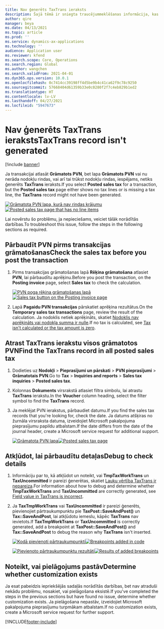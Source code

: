 ```yaml
---
title: Nav ģenerēts TaxTrans ieraksts
description: Šajā tēmā ir sniegta traucējummeklēšanas informācija, kas var palīdzēt, kad nav ģenerēts TaxTrans ieraksts.
author: qire
manager: beya
ms.date: 04/13/2021
ms.topic: article
ms.prod: ''
ms.service: dynamics-ax-applications
ms.technology: ''
audience: Application user
ms.reviewer: kfend
ms.search.scope: Core, Operations
ms.search.region: Global
ms.author: wangchen
ms.search.validFrom: 2021-04-01
ms.dyn365.ops.version: 10.0.1
ms.openlocfilehash: 0c7414cc39198ff4d5be9b4c41ca62f9c78c9250
ms.sourcegitcommit: 57668404d61359b33e0c0280f2f7c4eb829b1ed2
ms.translationtype: HT
ms.contentlocale: lv-LV
ms.lasthandoff: 04/27/2021
ms.locfileid: "5947673"
---
```

# <a name="taxtrans-record-isnt-generated"></a><span data-ttu-id="1c3ab-103">Nav ģenerēts TaxTrans ieraksts</span><span class="sxs-lookup"><span data-stu-id="1c3ab-103">TaxTrans record isn't generated</span></span>

[!include [banner](../includes/banner.md)]

<span data-ttu-id="1c3ab-104">Ja transakcijai atlasāt **Grāmatots PVN**, bet lapa **Grāmatots PVN** vai nu nerāda nodokļu rindas, vai arī tai trūkst nodokļu rindas, iespējams, netiks ģenerēts **TaxTrans** ieraksts.</span><span class="sxs-lookup"><span data-stu-id="1c3ab-104">If you select **Posted sales tax** for a transaction, but the **Posted sales tax** page either shows no tax lines or is missing a tax line, the **TaxTrans** record might not have been generated.</span></span>

<span data-ttu-id="1c3ab-105">[![Grāmatota PVN lapa, kurā nav rindas krājumu](./media/taxtrans-is-not-generated-Picture1.png)](./media/taxtrans-is-not-generated-Picture1.png)</span><span class="sxs-lookup"><span data-stu-id="1c3ab-105">[![Posted sales tax page that has no line items](./media/taxtrans-is-not-generated-Picture1.png)](./media/taxtrans-is-not-generated-Picture1.png)</span></span>

<span data-ttu-id="1c3ab-106">Lai novērstu šo problēmu, ja nepieciešams, veiciet tālāk norādītās darbības.</span><span class="sxs-lookup"><span data-stu-id="1c3ab-106">To troubleshoot this issue, follow the steps in the following sections as required.</span></span>

## <a name="check-the-sales-tax-before-you-post-the-transaction"></a><span data-ttu-id="1c3ab-107">Pārbaudīt PVN pirms transakcijas grāmatošanas</span><span class="sxs-lookup"><span data-stu-id="1c3ab-107">Check the sales tax before you post the transaction</span></span>

1. <span data-ttu-id="1c3ab-108">Pirms transakcijas grāmatošanas lapā **Rēķina grāmatošana** atlasiet **PVN**, lai pārbaudītu aprēķinu.</span><span class="sxs-lookup"><span data-stu-id="1c3ab-108">Before you post the transaction, on the **Posting invoice** page, select **Sales tax** to check the calculation.</span></span>

    <span data-ttu-id="1c3ab-109">[![PVN poga rēķina grāmatošanas lapā](./media/taxtrans-is-not-generated-Picture2.png)](./media/taxtrans-is-not-generated-Picture2.png)</span><span class="sxs-lookup"><span data-stu-id="1c3ab-109">[![Sales tax button on the Posting invoice page](./media/taxtrans-is-not-generated-Picture2.png)](./media/taxtrans-is-not-generated-Picture2.png)</span></span>

2. <span data-ttu-id="1c3ab-110">Lapā **Pagaidu PVN transakcijas** pārskatiet aprēķina rezultātus.</span><span class="sxs-lookup"><span data-stu-id="1c3ab-110">On the **Temporary sales tax transactions** page, review the result of the calculation.</span></span> <span data-ttu-id="1c3ab-111">Ja nodoklis netiek aprēķināts, skatiet [Nodoklis nav aprēķināts vai nodokļa summa ir nulle](sales-tax-troubleshooting-tax-not-calculated-amount-zero.md).</span><span class="sxs-lookup"><span data-stu-id="1c3ab-111">If no tax is calculated, see [Tax isn't calculated or the tax amount is zero](sales-tax-troubleshooting-tax-not-calculated-amount-zero.md).</span></span>

## <a name="find-the-taxtrans-record-in-all-posted-sales-tax"></a><span data-ttu-id="1c3ab-112">Atrast TaxTrans ierakstu visos grāmatotos PVN</span><span class="sxs-lookup"><span data-stu-id="1c3ab-112">Find the TaxTrans record in all posted sales tax</span></span>

1. <span data-ttu-id="1c3ab-113">Dodieties uz **Nodokļi** \> **Pieprasījumi un pārskati** \> **PVN pieprasījumi** > **Grāmatotais PVN**.</span><span class="sxs-lookup"><span data-stu-id="1c3ab-113">Go to **Tax** \> **Inquiries and reports** \> **Sales tax inquiries** > **Posted sales tax**.</span></span>
2. <span data-ttu-id="1c3ab-114">Kolonnas **Dokuments** virsrakstā atlasiet filtra simbolu, lai atrastu **TaxTrans** ierakstu.</span><span class="sxs-lookup"><span data-stu-id="1c3ab-114">In the **Voucher** column heading, select the filter symbol to find the **TaxTrans** record.</span></span>
3. <span data-ttu-id="1c3ab-115">Ja meklējat PVN ierakstus, pārbaudiet datumu.</span><span class="sxs-lookup"><span data-stu-id="1c3ab-115">If you find the sales tax records that you're looking for, check the date.</span></span> <span data-ttu-id="1c3ab-116">Ja datums atšķiras no žurnāla virsraksta datuma, izveidojiet Microsoft pakalpojuma pieprasījumu papildu atbalstam.</span><span class="sxs-lookup"><span data-stu-id="1c3ab-116">If the date differs from the date of the journal header, create a Microsoft service request for additional support.</span></span>

    <span data-ttu-id="1c3ab-117">[![Grāmatota PVN lapa](./media/taxtrans-is-not-generated-Picture4.png)](./media/taxtrans-is-not-generated-Picture4.png)</span><span class="sxs-lookup"><span data-stu-id="1c3ab-117">[![Posted sales tax page](./media/taxtrans-is-not-generated-Picture4.png)](./media/taxtrans-is-not-generated-Picture4.png)</span></span>

## <a name="debug-to-check-details"></a><span data-ttu-id="1c3ab-118">Atkļūdot, lai pārbaudītu detaļas</span><span class="sxs-lookup"><span data-stu-id="1c3ab-118">Debug to check details</span></span>

1. <span data-ttu-id="1c3ab-119">Informāciju par to, kā atkļūdot un noteikt, vai **TmpTaxWorkTrans** un **TaxUncommitted** ir pareizi ģenerētas, skatiet [Lauku vērtība TaxTrans ir nepareiza](sales-tax-troubleshooting-field-value-taxtrans-incorrect.md).</span><span class="sxs-lookup"><span data-stu-id="1c3ab-119">For information about how to debug and determine whether **TmpTaxWorkTrans** and **TaxUncommitted** are correctly generated, see [Field value in TaxTrans is incorrect](sales-tax-troubleshooting-field-value-taxtrans-incorrect.md).</span></span>
2. <span data-ttu-id="1c3ab-120">Ja **TaxTmpWorkTrans** vai **TaxUncommitted** ir pareizi ģenerēts, pievienojiet pārtraukumpunktu pie **TaxPost::SaveAndPost()** un **Tax::SaveAndPost**, lai atkļūdotu iemeslu, kāpēc **TaxTrans** nav ievietots.</span><span class="sxs-lookup"><span data-stu-id="1c3ab-120">If **TaxTmpWorkTrans** or **TaxUncommitted** is correctly generated, add a breakpoint at **TaxPost::SaveAndPost()** and **Tax::SaveAndPost** to debug the reason why **TaxTrans** isn't inserted.</span></span>

    <span data-ttu-id="1c3ab-121">[![Kodā pievienoti pārtraukumpunkti](./media/taxtrans-is-not-generated-Picture5.png)](./media/taxtrans-is-not-generated-Picture5.png)</span><span class="sxs-lookup"><span data-stu-id="1c3ab-121">[![Breakpoints added in code](./media/taxtrans-is-not-generated-Picture5.png)](./media/taxtrans-is-not-generated-Picture5.png)</span></span>

    <span data-ttu-id="1c3ab-122">[![Pievienoto pārtraukumpunktu rezultāti](./media/taxtrans-is-not-generated-Picture6.png)](./media/taxtrans-is-not-generated-Picture6.png)</span><span class="sxs-lookup"><span data-stu-id="1c3ab-122">[![Results of added breakpoints](./media/taxtrans-is-not-generated-Picture6.png)](./media/taxtrans-is-not-generated-Picture6.png)</span></span>

## <a name="determine-whether-customization-exists"></a><span data-ttu-id="1c3ab-123">Noteikt, vai pielāgojums pastāv</span><span class="sxs-lookup"><span data-stu-id="1c3ab-123">Determine whether customization exists</span></span>

<span data-ttu-id="1c3ab-124">Ja esat pabeidzis iepriekšējās sadaļās norādītās darbības, bet nav atraduši nekādu problēmu, nosakiet, vai pielāgošana eksistē.</span><span class="sxs-lookup"><span data-stu-id="1c3ab-124">If you've completed the steps in the previous sections but have found no issue, determine whether customization exists.</span></span> <span data-ttu-id="1c3ab-125">Ja pielāgošana nepastāv, izveidojiet Microsoft pakalpojuma pieprasījumu turpmākam atbalstam.</span><span class="sxs-lookup"><span data-stu-id="1c3ab-125">If no customization exists, create a Microsoft service request for further support.</span></span>

[!INCLUDE[footer-include](../../includes/footer-banner.md)]
